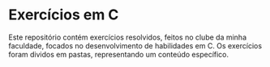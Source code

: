 # Exercícios em C

Este repositório contém exercícios resolvidos, feitos no clube da minha faculdade, focados no desenvolvimento de habilidades em C. Os exercícios foram dividos em pastas, representando um conteúdo específico.
